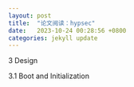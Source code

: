 ```yaml
---
layout: post
title:  "论文阅读：hypsec"
date:   2023-10-24 00:28:56 +0800
categories: jekyll update
---
```



3 Design

3.1 Boot and Initialization